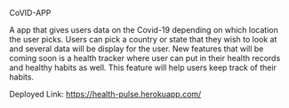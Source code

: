 CoVID-APP

A app that gives users data on the Covid-19 depending on which location the user picks. Users can pick a country or state that they wish to look at and several data will be display for the user. New features that will be coming soon is a health tracker where user can put in their health records and healthy habits as well. This feature will help users keep track of their habits.

Deployed Link:
https://health-pulse.herokuapp.com/
